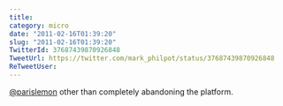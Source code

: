```yaml
---
title: 
category: micro
date: "2011-02-16T01:39:20"
slug: "2011-02-16T01:39:20"
TwitterId: 37687439870926848
TweetUrl: https://twitter.com/mark_philpot/status/37687439870926848
ReTweetUser: 
---
```


[@parislemon](https://twitter.com/parislemon) other than completely abandoning the platform.